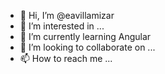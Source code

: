 - 👋 Hi, I’m @eavillamizar
- 👀 I’m interested in ...
- 🌱 I’m currently learning Angular
- 💞️ I’m looking to collaborate on ...
- 📫 How to reach me ...

<!---
eavillamizar/eavillamizar is a ✨ special ✨ repository because its `README.md` (this file) appears on your GitHub profile.
You can click the Preview link to take a look at your changes.
--->
